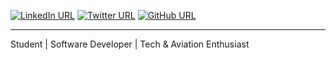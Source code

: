[![LinkedIn URL](https://flat.badgen.net/badge/icon/%40devmwang/blue?icon=linkedin&label=LinkedIn&scale=1.1)](https://www.linkedin.com/in/devmwang/)
[![Twitter URL](https://flat.badgen.net/badge/icon/%40devmwang/cyan?icon=twitter&label=Twitter&scale=1.1)](https://twitter.com/devmwang/)
[![GitHub URL](https://flat.badgen.net/badge/icon/%40devmwang/black?icon=github&label=GitHub&scale=1.1)](https://github.com/devmwang/)

---

Student | Software Developer | Tech & Aviation Enthusiast
